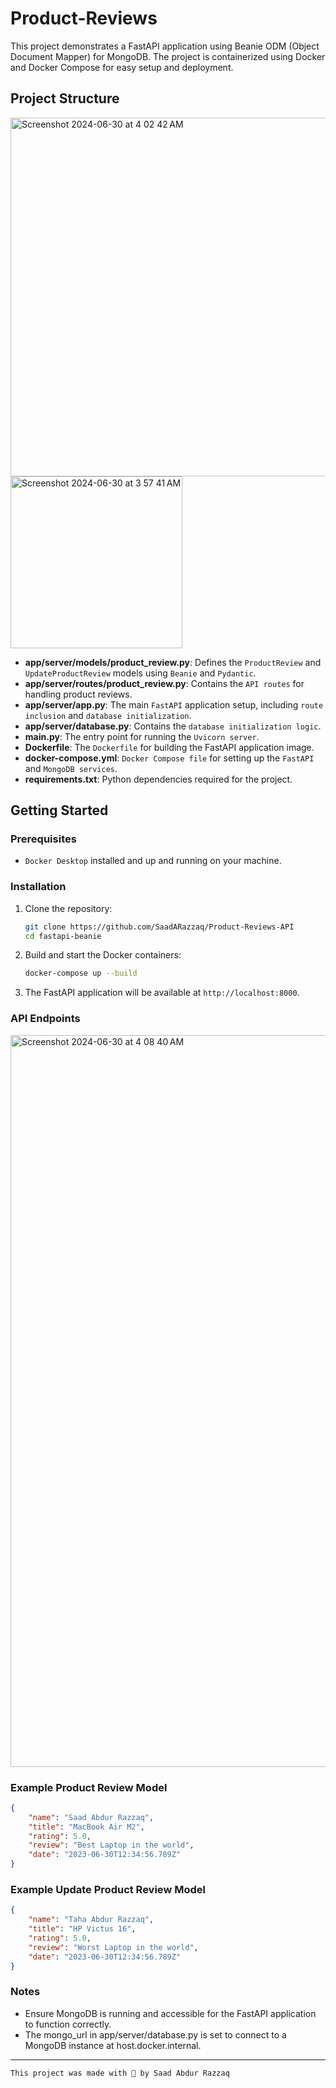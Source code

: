 # Product-Reviews

This project demonstrates a FastAPI application using Beanie ODM (Object Document Mapper) for MongoDB. The project is containerized using Docker and Docker Compose for easy setup and deployment.

## Project Structure

<img width="574" alt="Screenshot 2024-06-30 at 4 02 42 AM" src="https://github.com/SaadARazzaq/Product-Reviews-API/assets/123338307/c2d6ed5e-f235-4186-886e-4b545b3ca95e">
<img width="275" alt="Screenshot 2024-06-30 at 3 57 41 AM" src="https://github.com/SaadARazzaq/Product-Reviews-API/assets/123338307/84f21262-6c58-48ad-a3b3-6c0f74112544">


- **app/server/models/product_review.py**: Defines the `ProductReview` and `UpdateProductReview` models using `Beanie` and `Pydantic`.
- **app/server/routes/product_review.py**: Contains the `API routes` for handling product reviews.
- **app/server/app.py**: The main `FastAPI` application setup, including `route inclusion` and `database initialization`.
- **app/server/database.py**: Contains the `database initialization logic`.
- **main.py**: The entry point for running the `Uvicorn server`.
- **Dockerfile**: The `Dockerfile` for building the FastAPI application image.
- **docker-compose.yml**: `Docker Compose file` for setting up the `FastAPI` and `MongoDB services`.
- **requirements.txt**: Python dependencies required for the project.

## Getting Started

### Prerequisites

- `Docker Desktop` installed and up and running on your machine.

### Installation

1. Clone the repository:

    ```sh
    git clone https://github.com/SaadARazzaq/Product-Reviews-API
    cd fastapi-beanie
    ```

2. Build and start the Docker containers:

    ```sh
    docker-compose up --build
    ```

3. The FastAPI application will be available at `http://localhost:8000`.

### API Endpoints

<img width="1171" alt="Screenshot 2024-06-30 at 4 08 40 AM" src="https://github.com/SaadARazzaq/Product-Reviews-API/assets/123338307/a29067cd-7627-4846-ab34-fcda264f73fb">

### Example Product Review Model

```json
{
    "name": "Saad Abdur Razzaq",
    "title": "MacBook Air M2",
    "rating": 5.0,
    "review": "Best Laptop in the world",
    "date": "2023-06-30T12:34:56.789Z"
}
```

### Example Update Product Review Model

```json
{
    "name": "Taha Abdur Razzaq",
    "title": "HP Victus 16",
    "rating": 5.0,
    "review": "Worst Laptop in the world",
    "date": "2023-06-30T12:34:56.789Z"
}
```

### Notes

- Ensure MongoDB is running and accessible for the FastAPI application to function correctly.
- The mongo_url in app/server/database.py is set to connect to a MongoDB instance at host.docker.internal.

---

```bash
This project was made with 💖 by Saad Abdur Razzaq
```
